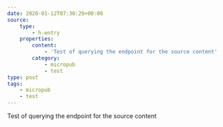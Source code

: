 ```yaml
---
date: 2020-01-12T07:30:29+00:00
source:
    type:
        - h-entry
    properties:
        content:
            - 'Test of querying the endpoint for the source content'
        category:
            - micropub
            - test
type: post
tags:
    - micropub
    - test
---
```

Test of querying the endpoint for the source content
